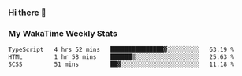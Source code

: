 ### Hi there 👋

<!--
**royschrauwen/royschrauwen** is a ✨ _special_ ✨ repository because its `README.md` (this file) appears on your GitHub profile.

Here are some ideas to get you started:

- 🔭 I’m currently working on ...
- 🌱 I’m currently learning ...
- 👯 I’m looking to collaborate on ...
- 🤔 I’m looking for help with ...
- 💬 Ask me about ...
- 📫 How to reach me: ...
- 😄 Pronouns: ...
- ⚡ Fun fact: ...
-->


### My WakaTime Weekly Stats
<!--START_SECTION:waka-->

```txt
TypeScript   4 hrs 52 mins   ███████████████▓░░░░░░░░░   63.19 %
HTML         1 hr 58 mins    ██████▒░░░░░░░░░░░░░░░░░░   25.63 %
SCSS         51 mins         ██▓░░░░░░░░░░░░░░░░░░░░░░   11.18 %
```

<!--END_SECTION:waka-->
